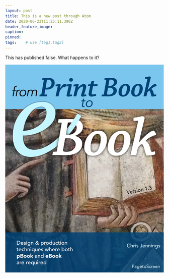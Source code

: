 ```yaml
---
layout: post
title: This is a new post through Atom
date: 2020-06-23T11:25:11.396Z
header_feature_image:
caption:
pinned:
tags:    # use [tag1,tag2]
---
```


This has published false. What happens to it?

[![My book](/uploads/cover13.jpg)](/uploads/cover13.jpg)
